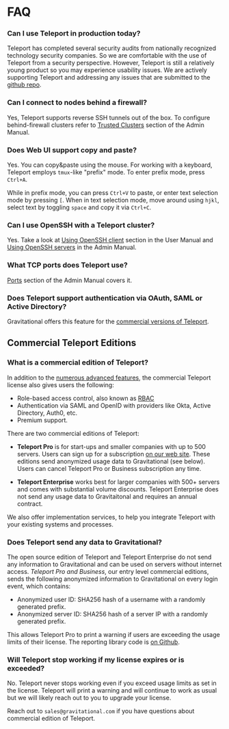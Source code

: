 <h1>FAQ</h1>

### Can I use Teleport in production today?

Teleport has completed several security audits from nationally recognized
technology security companies.  So we are comfortable with the use of Teleport
from a security perspective. However, Teleport is still a relatively young
product so you may experience usability issues. We are actively
supporting Teleport and addressing any issues that are submitted to
the [github repo](https://github.com/gravitational/teleport).

### Can I connect to nodes behind a firewall?

Yes, Teleport supports reverse SSH tunnels out of the box. To configure behind-firewall clusters
refer to [Trusted Clusters](admin-guide.md#trusted-clusters) section of the Admin Manual.

### Does Web UI support copy and paste?

Yes. You can copy&paste using the mouse. For working with a keyboard, Teleport employs `tmux`-like
"prefix" mode. To enter prefix mode, press `Ctrl+A`.

While in prefix mode, you can press `Ctrl+V` to paste, or enter text selection mode by pressing `[`.
When in text selection mode, move around using `hjkl`, select text by toggling `space` and copy
it via `Ctrl+C`.

### Can I use OpenSSH with a Teleport cluster?

Yes. Take a look at [Using OpenSSH client](user-manual.md##using-teleport-with-openssh) section in the User Manual
and [Using OpenSSH servers](admin-guide.md) in the Admin Manual.

### What TCP ports does Teleport use?

[Ports](admin-guide.md#ports) section of the Admin Manual covers it.

### Does Teleport support authentication via OAuth, SAML or Active Directory?

Gravitational offers this feature for the [commercial versions of Teleport](enterprise.md#rbac).

## Commercial Teleport Editions

### What is a commercial edition of Teleport?

In addition to the [numerous advanced features](enterprise.md), the commercial Teleport license
also gives users the following:

* Role-based access control, also known as [RBAC](enterprise#rbac)
* Authentication via SAML and OpenID with providers like Okta, Active Directory, Auth0, etc.
* Premium support.

There are two commercial editions of Teleport:

* **Teleport Pro** is for start-ups and smaller companies with up to 500 servers.
  Users can sign up for a subscription [on our web site](https://gravitational.com/teleport/#trial).
  These editions send anonymized usage data to Gravitational (see below).
  Users can cancel Teleport Pro or Business subscription any time.

* **Teleport Enterprise** works best for larger companies with 500+ servers and
  comes with substantial volume discounts. Teleport Enterprise does not send
  any usage data to Gravitaitonal and requires an annual contract.

We also offer implementation services, to help you integrate
Teleport with your existing systems and processes.

### Does Teleport send any data to Gravitational?

The open source edition of Teleport and Teleport Enterprise do not send any information
to Gravitational and can be used on servers without internet access. _Teleport Pro and Business_, our
entry level commercial editions, sends the following anonymized information to
Gravitational on every login event, which contains:

* Anonymized user ID: SHA256 hash of a username with a randomly generated prefix.
* Anonymized server ID: SHA256 hash of a server IP with a randomly generated prefix.

This allows Teleport Pro to print a warning if users are exceeding the usage limits
of their license. The reporting library code is [on Github](https://github.com/gravitational/reporting).

### Will Teleport stop working if my license expires or is exceeded?

No. Teleport never stops working even if you exceed usage limits as set in the
license.  Teleport will print a warning and will continue to work as usual but we will likely
reach out to you to upgrade your license.

Reach out to `sales@gravitational.com` if you have questions about commercial
edition of Teleport.
